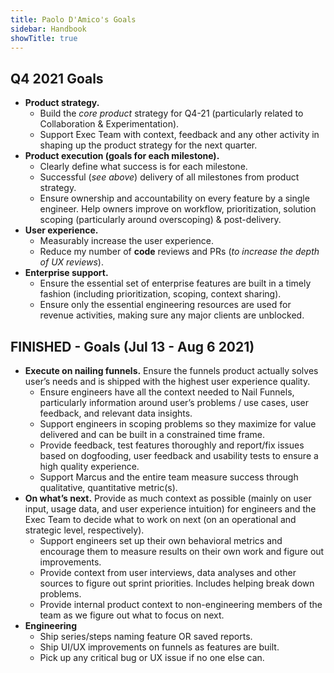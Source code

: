 ```yaml
---
title: Paolo D'Amico's Goals
sidebar: Handbook
showTitle: true
---
```


## Q4 2021 Goals

- **Product strategy.**
  - Build the _core product_ strategy for Q4-21 (particularly related to Collaboration & Experimentation).
  - Support Exec Team with context, feedback and any other activity in shaping up the product strategy for the next quarter.
- **Product execution (goals for each milestone).**
  - Clearly define what success is for each milestone.
  - Successful (*see above*) delivery of all milestones from product strategy.
  - Ensure ownership and accountability on every feature by a single engineer. Help owners improve on workflow, prioritization, solution scoping (particularly around overscoping) & post-delivery.
- **User experience.**
  - Measurably increase the user experience.
  - Reduce my number of **code** reviews and PRs (*to increase the depth of UX reviews*).
- **Enterprise support.**
  - Ensure the essential set of enterprise features are built in a timely fashion (including prioritization, scoping, context sharing).
  - Ensure only the essential engineering resources are used for revenue activities, making sure any major clients are unblocked.
    
## FINISHED -  Goals (Jul 13 - Aug 6 2021)
- **Execute on nailing funnels.** Ensure the funnels product actually solves user’s needs and is shipped with the highest user experience quality.
  - Ensure engineers have all the context needed to Nail Funnels, particularly information around user’s problems / use cases, user feedback, and relevant data insights.
  - Support engineers in scoping problems so they maximize for value delivered and can be built in a constrained time frame.  
  - Provide feedback, test features thoroughly and report/fix issues based on dogfooding, user feedback and usability tests to ensure a high quality experience.
  - Support Marcus and the entire team measure success through qualitative, quantitative metric(s).
- **On what’s next.** Provide as much context as possible (mainly on user input, usage data, and user experience intuition) for engineers and the Exec Team to decide what to work on next (on an operational and strategic level, respectively).
  - Support engineers set up their own behavioral metrics and encourage them to measure results on their own work and figure out improvements.
  - Provide context from user interviews, data analyses and other sources to figure out sprint priorities. Includes helping break down problems.
  - Provide internal product context to non-engineering members of the team as we figure out what to focus on next. 
- **Engineering**
  - Ship series/steps naming feature OR saved reports.
  - Ship UI/UX improvements on funnels as features are built.
  - Pick up any critical bug or UX issue if no one else can.